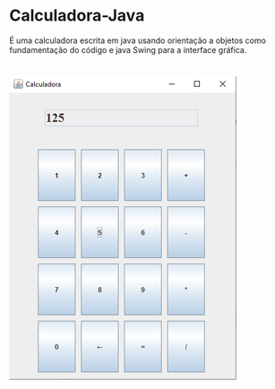 # Calculadora-Java
 É uma calculadora escrita em java usando orientação a objetos como fundamentação do código e java Swing para a interface gráfica.
#
![Interface Gráfica da Calculadora](./imgs/calc.png)
